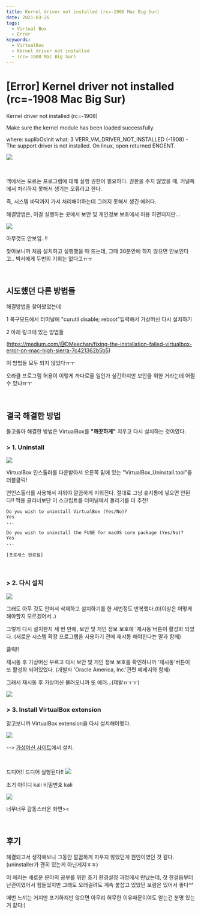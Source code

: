 ```yaml
---
title: Kernel driver not installed (rc=-1908 Mac Big Sur)
date: 2021-03-26
tags:
  - Virtual Box
  - Error
keywords:
  - VirtualBox
  - Kernel driver not installed
  - (rc=-1908 Mac Big Sur)
---
```


# [Error] Kernel driver not installed (rc=-1908 Mac Big Sur)

Kernel driver not installed (rc=-1908)

Make sure the kernel module has been loaded successfully.

where: suplibOsInit what: 3 VERR_VM_DRIVER_NOT_INSTALLED (-1908) - The support driver is not installed. On linux, open returned ENOENT.

![](KernelDriverError.png)

<br/>

맥에서는 모르는 프로그램에 대해 실행 권한이 필요하다.
권한을 주지 않았을 때, 커널쪽에서 처리하지 못해서 생기는 오류라고 한다.

즉, 시스템 바닥까지 가서 처리해야하는데 그러지 못해서 생긴 에러다.

해결방법은, 이걸 실행하는 곳에서 보안 및 개인정보 보호에서 허용 하면되지만...

![](nothingShow.png)

아무것도 안보임..!!

찾아보니까 처음 설치하고 실행했을 때 뜨는데, 그때 30분안에 하지 않으면 안보인다고..
빅서에게 두번의 기회는 없다고ㅠㅜ

<br/>

## 시도했던 다른 방법들

해결방법을 찾아봤었는데

1 복구모드에서 터미널에 "curutil disable; reboot"입력해서 가상머신 다시 설치하기

2 아래 링크에 있는 방법들

(https://medium.com/@DMeechan/fixing-the-installation-failed-virtualbox-error-on-mac-high-sierra-7c421362b5b5)

이 방법들 모두 되지 않았다ㅠㅜ

오라클 프로그램 허용이 이렇게 까다로울 일인가 싶긴하지만 보안을 위한 거라는데 어쩔 수 있나ㅠㅜ

<br/>

## 결국 해결한 방법

돌고돌아 해결한 방법은 VirtualBox를 **"깨끗하게"** 지우고 다시 설치하는 것이였다.

### > 1. Uninstall

![](virtualBoxInstaller.png)

VirtualBox 인스톨러를 다운받아서 오른쪽 밑에 있는 "VirtualBox_Uninstall.tool"을 더블클릭!

언인스톨러를 사용해서 지워야 깔끔하게 지워진다. 절대로 그냥 휴지통에 넣으면 안된다!! 맥용 클리너보단 이 스크립트를 터미널에서 돌리기를 더 추천!

```
Do you wish to uninstall VirtualBox (Yes/No)?
Yes
...

Do you wish to uninstall the FUSE for macOS core package (Yes/No)?
Yes
...

[프로세스 완료됨]
```

<br/>

### > 2. 다시 설치

![](reinstall.png)

그래도 아무 것도 안떠서 삭제하고 설치하기를 한 세번정도 반복했다.(더이상은 어떻게 해야할지 모르겠어서..)

그렇게 다시 설치한지 세 번 만에, 보안 및 개인 정보 보호에 '재시동'버튼이 활성화 되었다. (새로운 시스템 확장 프로그램을 사용하기 전에 재시동 해야한다는 말과 함께)

클릭!!

재시동 후 가상머신 부르고 다시 보안 및 개인 정보 보호를 확인하니까 '재시동'버튼이 또 활성화 되어있었다. (개발자 'Oracle America, Inc.'관련 메세지와 함께)

그래서 재시동 후 가상머신 불러오니까 또 에러...(제발ㅠㅜㅠ)

![](error2.png)

### > 3. Install VirtualBox extension

알고보니까 VirtualBox extension을 다시 설치해야했다.

![](extensionInstall.png)

--> [가상머신 사이트](https://www.virtualbox.org/wiki/Downloads)에서 설치.

<br/>

드디어!! 드디어 실행된다!!
![](success.png)

초기 아이디 kali 비밀번호 kali

![](success2.png)

너무너무 감동스러운 화면><

<br/>

## 후기

해결되고서 생각해보니 그동안 깔끔하게 지우지 않았던게 원인이였던 것 같다. (uninstaller가 괜히 있는게 아닌게지ㅎㅎ)

이 에러는 새로운 분야의 공부를 위한 초기 환경설정 과정에서 만났는데, 첫 한걸음부터 난관이였어서 힘들었지만 그래도 오래걸려도 계속 붙잡고 있었던 보람은 있어서 좋다^^

매번 느끼는 거지만 포기하지만 않으면 아무리 허무한 이유때문이여도 얻는건 분명 있는거 같다:)
